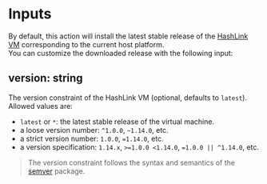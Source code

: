 # Inputs
By default, this action will install the latest stable release of the [HashLink VM](https://hashlink.haxe.org) corresponding to the current host platform.  
You can customize the downloaded release with the following input:

## **version**: string
The version constraint of the HashLink VM (optional, defaults to `latest`).  
Allowed values are:

- `latest` or `*`: the latest stable release of the virtual machine.
- a loose version number: `^1.0.0`, `~1.14.0`, etc.
- a strict version number: `1.0.0`, `=1.14.0`, etc.
- a version specification: `1.14.x`, `>=1.0.0 <1.14.0`, `=1.0.0 || ^1.14.0`, etc.

> The version constraint follows the syntax and semantics of the [semver](https://www.npmjs.com/package/semver) package.
